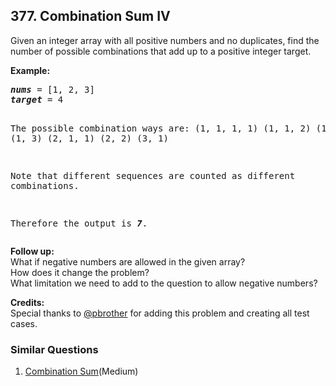 ## 377. Combination Sum IV

<p> Given an integer array with all positive numbers and no duplicates, find the number of possible combinations that add up to a positive integer target.</p>

<p><b>Example:</b>
<pre>
<i><b>nums</b></i> = [1, 2, 3]
<i><b>target</b></i> = 4

The possible combination ways are:
(1, 1, 1, 1)
(1, 1, 2)
(1, 2, 1)
(1, 3)
(2, 1, 1)
(2, 2)
(3, 1)

Note that different sequences are counted as different combinations.

Therefore the output is <i><b>7</i></b>.
</pre>
</p>

<p><b>Follow up:</b><br />
What if negative numbers are allowed in the given array?<br />
How does it change the problem?<br />
What limitation we need to add to the question to allow negative numbers? </p>

<p><b>Credits:</b><br />Special thanks to <a href="https://leetcode.com/pbrother/">@pbrother</a> for adding this problem and creating all test cases.</p>

### Similar Questions
  1. [Combination Sum](https://github.com/openset/leetcode/tree/master/solution/combination-sum)(Medium)

